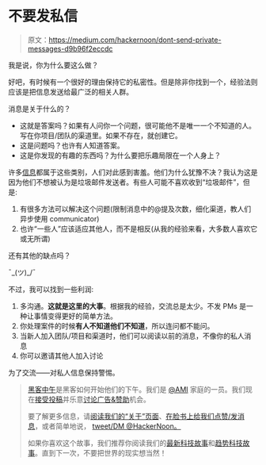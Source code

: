 # 不要发私信

> 原文：<https://medium.com/hackernoon/dont-send-private-messages-d9b96f2eccdc>

我是说，你为什么要这么做？

好吧，有时候有一个很好的理由保持它的私密性。但是除非你找到一个，经验法则应该是把信息发送给最广泛的相关人群。

消息是关于什么的？

*   这就是答案吗？如果有人问你一个问题，很可能他不是唯一一个不知道的人。写在你项目/团队的渠道里。如果不存在，就创建它。
*   这是问题吗？也许有人知道答案。
*   这是你发现的有趣的东西吗？为什么要把乐趣局限在一个人身上？

许多[信息](https://hackernoon.com/tagged/messages)都属于这些类别，人们对此感到害羞。他们为什么犹豫不决？我认为这是因为他们不想被认为是垃圾邮件发送者。有些人可能不喜欢收到“垃圾邮件”，但是:

1.  有很多方法可以解决这个问题(限制消息中的@提及次数，细化渠道，教人们异步使用 communicator)
2.  也许“一些人”应该适应其他人，而不是相反(从我的经验来看，大多数人喜欢它或无所谓)

还有其他的缺点吗？

¯\_(ツ)_/¯

不过，我可以找到一些利润:

1.  多沟通。**这就是这里的大事**。根据我的经验，交流总是太少。不发 PMs 是一种让事情变得更好的简单方法。
2.  你处理案件的时候**有人不知道他们不知道**，所以连问都不能问。
3.  当新人加入团队/项目和渠道时，他们可以阅读以前的消息，不像你的私人消息
4.  你可以邀请其他人加入讨论

为了交流——对私人信息保持警惕。

> [黑客中午](http://bit.ly/Hackernoon)是黑客如何开始他们的下午。我们是 [@AMI](http://bit.ly/atAMIatAMI) 家庭的一员。我们现在[接受投稿](http://bit.ly/hackernoonsubmission)并乐意[讨论广告&赞助](mailto:partners@amipublications.com)机会。
> 
> 要了解更多信息，请[阅读我们的“关于”页面](https://goo.gl/4ofytp)、[在脸书上给我们点赞/发消息](http://bit.ly/HackernoonFB)，或者简单地说， [tweet/DM @HackerNoon。](https://goo.gl/k7XYbx)
> 
> 如果你喜欢这个故事，我们推荐你阅读我们的[最新科技故事](http://bit.ly/hackernoonlatestt)和[趋势科技故事](https://hackernoon.com/trending)。直到下一次，不要把世界的现实想当然！